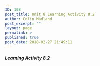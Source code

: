 ```yaml
---
ID: 108
post_title: Unit 8 Learning Activity 8.2
author: Colin Madland
post_excerpt: ""
layout: page
permalink: >
published: true
post_date: 2018-02-27 21:49:11
---
```



##### Learning Activity 8.2
